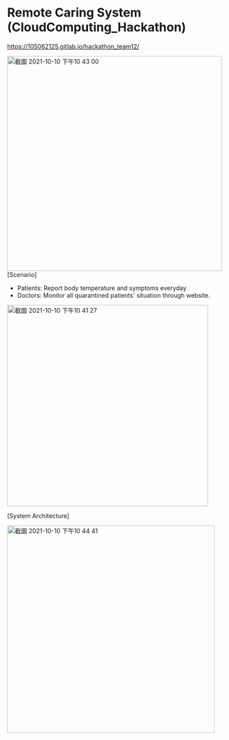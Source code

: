 # Remote Caring System (CloudComputing_Hackathon)

https://105062125.gitlab.io/hackathon_team12/

<img width="499" alt="截圖 2021-10-10 下午10 43 00" src="https://user-images.githubusercontent.com/54812971/136738918-2ed0eabc-5f7c-49b1-8da8-07a580fd1b31.png">
[Scenario]

- Patients: Report body temperature and symptoms everyday
- Doctors: Monitor all quarantined patients' situation through website.

<img width="467" alt="截圖 2021-10-10 下午10 41 27" src="https://user-images.githubusercontent.com/54812971/136738793-90564a8c-620b-4532-b306-00ab4cef79de.png">

[System Architecture]

<img width="482" alt="截圖 2021-10-10 下午10 44 41" src="https://user-images.githubusercontent.com/54812971/136739027-0f05ba98-1b5c-4788-afe5-1764169156a7.png">

